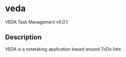 # veda
VEDA Task Management v0.0.1

## Description

VEDA is a notetaking application based around ToDo lists
